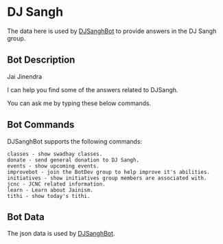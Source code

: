 # DJ Sangh

The data here is used by [DJSanghBot](http://t.me/DJSanghBot) to provide answers in the DJ Sangh group.

## Bot Description

Jai Jinendra

I can help you find some of the answers related to DJSangh.

You can ask me by typing these below commands.

## Bot Commands

DJSanghBot supports the following commands:

```commands
classes - show swadhay classes.
donate - send general donation to DJ Sangh.
events - show upcoming events.
improvebot - join the BotDev group to help improve it's abilities.
initiatives - show initiatives group members are associated with.
jcnc - JCNC related information.
learn - Learn about Jainism.
tithi - show today's tithi.
```

## Bot Data

The json data is used by [DJSanghBot](http://t.me/DJSanghBot).
